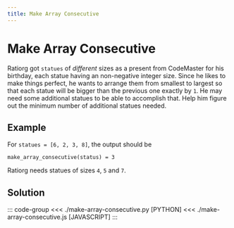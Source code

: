 ```yaml
---
title: Make Array Consecutive
---
```


# Make Array Consecutive

Ratiorg got `statues` of _different_ sizes as a present from CodeMaster for his birthday, each statue having an non-negative integer size. Since he likes to make things perfect, he wants to arrange them from smallest to largest so that each statue will be bigger than the previous one exactly by `1`. He may need some additional statues to be able to accomplish that. Help him figure out the minimum number of additional statues needed.

## Example

For `statues = [6, 2, 3, 8]`, the output should be

```:no-line-numbers
make_array_consecutive(status) = 3
```

Ratiorg needs statues of sizes `4`, `5` and `7`.

## Solution

::: code-group
<<< ./make-array-consecutive.py [PYTHON]
<<< ./make-array-consecutive.js [JAVASCRIPT]
:::
